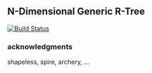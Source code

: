 ## N-Dimensional Generic R-Tree

[![Build Status](https://travis-ci.org/drostron/ndim-rtree.svg?branch=master)](https://travis-ci.org/drostron/ndim-rtree)

### acknowledgments
shapeless, spire, archery, ...
